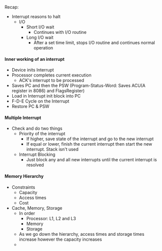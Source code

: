 Recap:
- Interrupt reasons to halt
	- I/O
		- Short I/O wait
			- Continues with I/O routine
		- Long I/O wait
			- After a set time limit, stops I/O routine and continues normal operation


#### Inner working of an interrupt
- Device inits Interrupt
- Processor completes current execution
	- ACK's interrupt to be processed
- Saves PC and then the PSW (Program-Status-Word: Saves ACU(A register in 8086) and FlagsRegister)
- Load in Interrupt init block into PC
- F-D-E Cycle on the Interrupt
- Restore PC & PSW

#### Multiple Interrupt
- Check and do two things
	- Priority of the interrupt
		- If higher, save state of the interrupt and go to the new interrupt
		- If equal or lower, finish the current interrupt then start the new interrupt. Stack isn't used 
	- Interrupt Blocking
		- Just block any and all new interrupts until the current interrupt is resolved

#### Memory Hierarchy 
- Constraints
	- Capacity
	- Access times
	- Cost
- Cache, Memory, Storage
	- In order
		- Processor: L1, L2 and L3
		- Memory
		- Storage
	- As we go down the hierarchy, access times and storage times increase however the capacity increases
	- 
